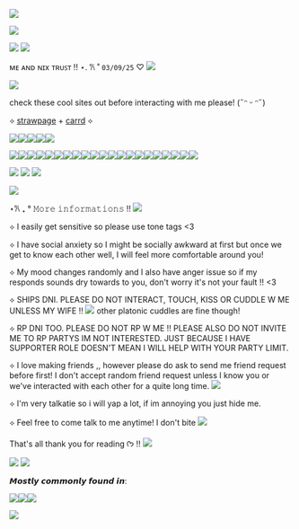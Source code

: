 ![](https://komarev.com/ghpvc/?username=ghostlyvamps&color=503d7a&style=plastic&label=PROFILE+VISITS) 


![](https://i.pinimg.com/474x/1b/0d/18/1b0d18e15dc961ad83e4da8e8df0c9b4.jpg)

![](https://blinkies.cafe/b/blinkiesCafe-rV.gif) ![](https://blinkies.cafe/b/blinkiesCafe-su.gif)

ᴍᴇ ᴀɴᴅ ɴɪx ᴛʀᴜꜱᴛ !! ⋆. 𐙚 ˚ `03/09/25` ♡ ![](https://files.catbox.moe/i2kior.gif)

![](https://i.postimg.cc/ZnC5J9fb/58sq0y.png)


check these cool sites out before interacting with me please! (˶ᵔ ᵕ ᵔ˶)

⟡ [strawpage](https://akirasite.straw.page) + [carrd](https://ghostlymarriott.carrd.co/) ⟡

![](https://64.media.tumblr.com/f250bf024e672d17ecbeccc9dec9c1b4/da3b405fc4e62964-b3/s75x75_c1/7cb6c59ca3450056786be1b360a7919fd097ef1d.pnj)![](https://64.media.tumblr.com/e53b181d8358e6fc99cdb7c36fcf38da/da3b405fc4e62964-c2/s75x75_c1/587a878c8b2886ac3a0db84584d4b9004fb21078.pnj)![](https://64.media.tumblr.com/73d3d06b4f0f7356d8d82cbce9ef291b/6a22316b5f6d944e-84/s75x75_c1/f0b7913af7da631d72643f54725d500bc0ddab28.pnj)![](https://64.media.tumblr.com/cc48fef25ebf61afa9f6a119eb1571ae/6a22316b5f6d944e-7e/s75x75_c1/2f4a7cc08a40afe124240229a94a3579ad8fe8a7.pnj)![](https://64.media.tumblr.com/a7f3ccf4c2bb3d1bd41181adc0f97866/6a22316b5f6d944e-4c/s75x75_c1/b56a577007cf9f4c7f6d56abfbe578b45f7e5b89.pnj)

![](https://files.catbox.moe/nb7t3c.gif)![](https://files.catbox.moe/ai4m8d.gif)![](https://files.catbox.moe/jmaa4i.gif)![](https://files.catbox.moe/2pcvdc.gif)![](https://files.catbox.moe/emyy10.gif)![](https://files.catbox.moe/hc4vde.gif)![](https://files.catbox.moe/ykrla0.gif)![](https://files.catbox.moe/h5krav.gif)![](https://files.catbox.moe/5hwn91.gif)![](https://64.media.tumblr.com/e4873e0711bcc0a49bc5735bc460bd57/03dea6320b0ffd94-da/s100x200/0008164198b74ae39c912f3b095d9ff31f37dbb2.gifv)![](https://files.catbox.moe/1x2yno.gif)![](https://files.catbox.moe/7096gb.webp)![](https://files.catbox.moe/4ur83k.gif)![](https://files.catbox.moe/m7lmp5.gif)![](https://files.catbox.moe/lqp4xt.gif0)![](https://files.catbox.moe/34n3q1.gif)![](https://64.media.tumblr.com/2fa39ca11e3079a40c7ba04b43925b4e/03dea6320b0ffd94-79/s75x75_c1/1ac63c8af67998deb4ffd0b8ed62eed35ad5d9e9.gifv)![](https://files.catbox.moe/0z5nx7.gif)![](https://files.catbox.moe/1vsq6l.gif)![](https://files.catbox.moe/2xwvws.gif)![](https://files.catbox.moe/gcu6f5.gif)

![](https://blinkies.cafe/b/blinkiesCafe-gz.gif) ![](https://blinkies.cafe/b/blinkiesCafe-kB.gif) ![](https://blinkies.cafe/b/blinkiesCafe-Z3.gif) 



![](https://i.postimg.cc/pr4Xr27D/67dgnu.png)

⋆𐙚 ₊ °  𝙼𝚘𝚛𝚎 𝚒𝚗𝚏𝚘𝚛𝚖𝚊𝚝𝚒𝚘𝚗𝚜 !! ![](https://i.imgur.com/SGOZvBZ.gif)

⟡ I easily get sensitive so please use tone tags <3

⟡ I have social anxiety so I might be socially awkward at first but once we get to know each other well, I will feel more comfortable around you!

⟡ My mood changes randomly and I also have anger issue so if my responds sounds dry towards to you, don't worry it's not your fault !! <3

⟡ SHIPS DNI. PLEASE DO NOT INTERACT, TOUCH, KISS OR CUDDLE W ME UNLESS MY WIFE !! ![](https://external-media.spacehey.net/media/sYynRh9_SsgCDa-xuAXXapz6muYHP4amhKgISk0fnsSk=/https://i.ibb.co/VJrT5Pq/Tumblr-l-341807046420980.gif)  other platonic cuddles are fine though!

⟡ RP DNI TOO. PLEASE DO NOT RP W ME !! PLEASE ALSO DO NOT INVITE ME TO RP PARTYS IM NOT INTERESTED. JUST BECAUSE I HAVE SUPPORTER ROLE DOESN'T MEAN I WILL HELP WITH YOUR PARTY LIMIT.

⟡ I love making friends ,, however please do ask to send me friend request before first! I don't accept random friend request unless I know you or we've interacted with each other for a quite long time. ![](https://github.com/user-attachments/assets/7ca80318-11b2-436a-8c8c-93b9902f2da7)


⟡ I'm very talkatie so i will yap a lot, if im annoying you just hide me.

⟡ Feel free to come talk to me anytime! I don't bite ![](https://i.imgur.com/l3MStv2.gif)

That's all thank you for reading ᡣ𐭩 !! ![](https://i.imgur.com/amwFZTx.gif)

![](https://files.catbox.moe/lh7t02.gif) ![](https://blinkies.cafe/b/blinkiesCafe-1J.gif)

𝙈𝙤𝙨𝙩𝙡𝙮 𝙘𝙤𝙢𝙢𝙤𝙣𝙡𝙮 𝙛𝙤𝙪𝙣𝙙 𝙞𝙣:

![](https://blinkies.cafe/b/display/0202-pinterestlogo.gif)![](https://blinkies.cafe/b/display/0200-tumblrlogo.gif)![](https://blinkies.cafe/b/display/0201-twitterlogo.gif)

![](https://i.postimg.cc/3rcwnBRd/3xnucq.png)





